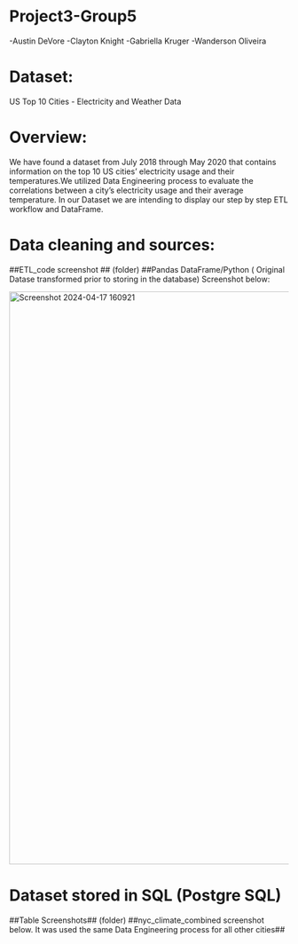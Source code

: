 # Project3-Group5
-Austin DeVore
-Clayton Knight
-Gabriella Kruger
-Wanderson Oliveira
# Dataset:
US Top 10 Cities - Electricity and Weather Data


# Overview:
We have found a dataset from July 2018 through May 2020 that contains information on the top 10 US cities’ electricity usage and their temperatures.We utilized Data Engineering process to evaluate the correlations between a city’s electricity usage and their average temperature. In our Dataset we are intending to display our step by step ETL workflow and DataFrame.

# Data cleaning and sources:

##ETL_code screenshot ## (folder)
##Pandas DataFrame/Python ( Original Datase transformed prior to storing in the database) Screenshot below:

<img width="1032" alt="Screenshot 2024-04-17 160921" src="https://github.com/claytonmknight/Project3-Group5/assets/152826034/c0eea755-b144-407b-9564-99e177ebbecf">



# Dataset stored in SQL (Postgre SQL)

##Table Screenshots## (folder)
##nyc_climate_combined screenshot below. It was used the same Data Engineering process for all other cities##

